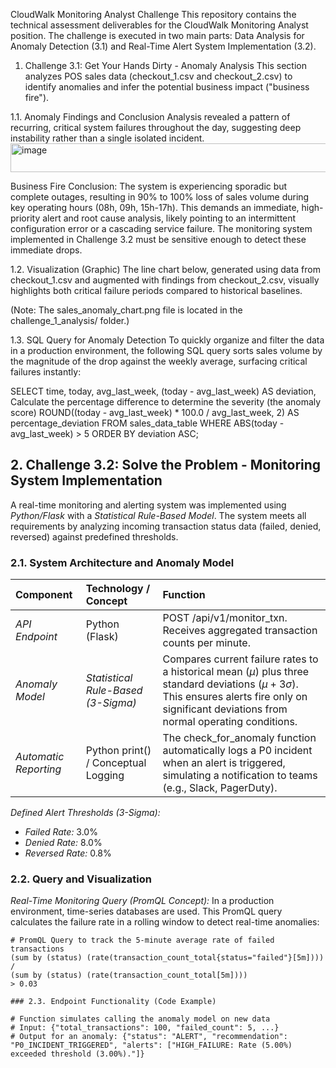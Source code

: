 CloudWalk Monitoring Analyst Challenge
This repository contains the technical assessment deliverables for the CloudWalk Monitoring Analyst position. 
The challenge is executed in two main parts: Data Analysis for Anomaly Detection (3.1) and Real-Time Alert System Implementation (3.2).

1. Challenge 3.1: Get Your Hands Dirty - Anomaly Analysis
This section analyzes POS sales data (checkout_1.csv and checkout_2.csv) to identify anomalies and infer the potential business impact ("business fire").

1.1. Anomaly Findings and Conclusion
Analysis revealed a pattern of recurring, critical system failures throughout the day, suggesting deep instability rather than a single isolated incident.
<img width="559" height="46" alt="image" src="https://github.com/user-attachments/assets/5bb6e486-fc7d-47b5-82f6-b2b190c2c26a" />

Business Fire Conclusion:
The system is experiencing sporadic but complete outages, resulting in 90% to 100% loss of sales volume during key operating hours (08h, 09h, 15h-17h). 
This demands an immediate, high-priority alert and root cause analysis, likely pointing to an intermittent configuration error or a cascading service failure. 
The monitoring system implemented in Challenge 3.2 must be sensitive enough to detect these immediate drops.

1.2. Visualization (Graphic)
The line chart below, generated using data from checkout_1.csv and augmented with findings from checkout_2.csv, visually highlights both critical failure periods 
compared to historical baselines.

(Note: The sales_anomaly_chart.png file is located in the challenge_1_analysis/ folder.)

1.3. SQL Query for Anomaly Detection
To quickly organize and filter the data in a production environment, the following SQL query sorts sales volume by the magnitude of the drop against the weekly average, 
surfacing critical failures instantly:

SELECT time, today, avg_last_week, (today - avg_last_week) AS deviation, Calculate the percentage difference to determine the severity (the anomaly score)
    ROUND((today - avg_last_week) * 100.0 / avg_last_week, 2) AS percentage_deviation
FROM sales_data_table
WHERE  ABS(today - avg_last_week) > 5 
ORDER BY deviation ASC;

## 2. Challenge 3.2: Solve the Problem - Monitoring System Implementation

A real-time monitoring and alerting system was implemented using *Python/Flask* with a *Statistical Rule-Based Model*. The system meets all requirements by analyzing incoming transaction status data (failed, denied, reversed) against predefined thresholds.

### 2.1. System Architecture and Anomaly Model

| Component | Technology / Concept | Function |
| :--- | :--- | :--- |
| *API Endpoint* | Python (Flask) | POST /api/v1/monitor_txn. Receives aggregated transaction counts per minute. |
| *Anomaly Model* | *Statistical Rule-Based (3-Sigma)* | Compares current failure rates to a historical mean ($\mu$) plus three standard deviations ($\mu + 3\sigma$). This ensures alerts fire only on significant deviations from normal operating conditions. |
| *Automatic Reporting* | Python print() / Conceptual Logging | The check_for_anomaly function automatically logs a P0 incident when an alert is triggered, simulating a notification to teams (e.g., Slack, PagerDuty). |

*Defined Alert Thresholds (3-Sigma):*
* *Failed Rate:* $3.0\%$
* *Denied Rate:* $8.0\%$
* *Reversed Rate:* $0.8\%$

### 2.2. Query and Visualization

*Real-Time Monitoring Query (PromQL Concept):*
In a production environment, time-series databases are used. This PromQL query calculates the failure rate in a rolling window to detect real-time anomalies:

```promql
# PromQL Query to track the 5-minute average rate of failed transactions
(sum by (status) (rate(transaction_count_total{status="failed"}[5m])))
/
(sum by (status) (rate(transaction_count_total[5m])))
> 0.03

### 2.3. Endpoint Functionality (Code Example)

# Function simulates calling the anomaly model on new data
# Input: {"total_transactions": 100, "failed_count": 5, ...}
# Output for an anomaly: {"status": "ALERT", "recommendation": "P0_INCIDENT_TRIGGERED", "alerts": ["HIGH_FAILURE: Rate (5.00%) exceeded threshold (3.00%)."]}
